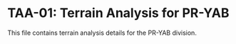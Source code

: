 # TAA-01: Terrain Analysis for PR-YAB

This file contains terrain analysis details for the PR-YAB division.
